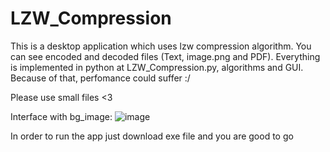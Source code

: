 # LZW_Compression
This is a desktop application which uses lzw compression algorithm.
You can see encoded and decoded files (Text, image.png and PDF).
Everything is implemented in python at LZW_Compression.py, algorithms and GUI. Because of that, perfomance could suffer :/

Please use small files <3

Interface with bg_image:
![image](https://user-images.githubusercontent.com/54029561/201493140-0f53718e-fa96-4956-8df9-eef3259cba99.png)

In order to run the app just download exe file and you are good to go
